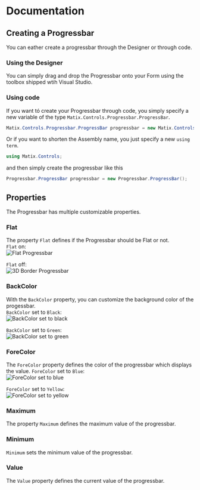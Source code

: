 # Documentation

## Creating a Progressbar
You can eather create a progressbar through the Designer or through code.

### Using the Designer
You can simply drag and drop the Progressbar onto your Form using the toolbox shipped wtih Visual Studio.

### Using code
If you want tó create your Progressbar through code, you simply specify a new variable of the type `Matix.Controls.Progressbar.ProgressBar`.

```cs
Matix.Controls.Progressbar.ProgressBar progressbar = new Matix.Controls.Progressbar.ProgressBar();
```

Or if you want to shorten the Assembly name, you just specify a new `using term`.

```cs
using Matix.Controls;
```

and then simply create the progressbar like this

```cs
Progressbar.ProgressBar progressbar = new Progressbar.ProgressBar();
```

## Properties
The Progressbar has multiple customizable properties.

### Flat
The property `Flat` defines if the Progressbar should be Flat or not.  
`Flat` on:  
![Flat Progressbar](https://imgur.com/3TDYsjE.png)

`Flat` off:  
![3D Border Progressbar](https://imgur.com/1o3AFhS.png)

### BackColor
With the `BackColor` property, you can customize the background color of the progessbar.  
`BackColor` set to `Black`:  
![BackColor set to black](https://imgur.com/hiR7lkz.png)

`BackColor` set to `Green`:  
![BackColor set to green](https://imgur.com/Xz7kSFX.png)

### ForeColor
The `ForeColor` property defines the color of the progressbar which displays the value.
`ForeColor` set to `Blue`:  
![ForeColor set to blue](https://imgur.com/DXSktmz.png)

`ForeColor` set to `Yellow`:  
![ForeColor set to yellow](https://imgur.com/MPKnVTT.png)

### Maximum
The property `Maximum` defines the maximum value of the progressbar.

### Minimum
`Minimum` sets the minimum value of the progressbar.

### Value
The `Value` property defines the current value of the progressbar.
